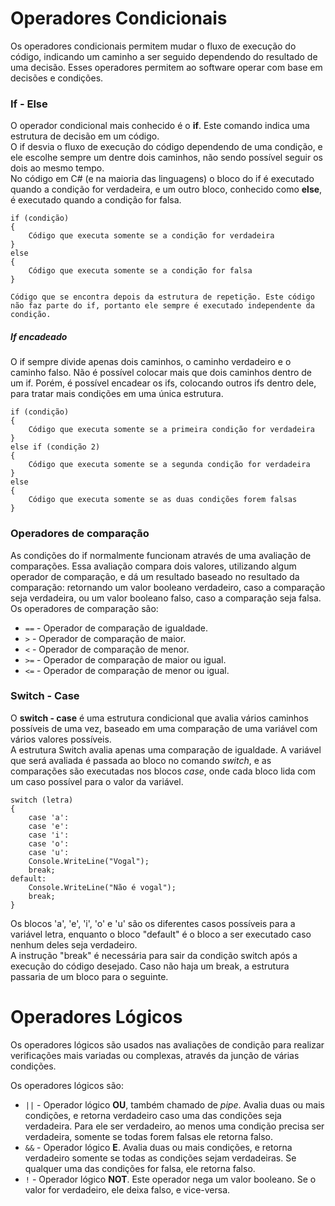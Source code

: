 # Operadores Condicionais

Os operadores condicionais permitem mudar o fluxo de execução do código, indicando um caminho a ser seguido dependendo do resultado de uma decisão. Esses operadores permitem ao software operar com base em decisões e condições.

### If - Else

O operador condicional mais conhecido é o **if**. Este comando indica uma estrutura de decisão em um código.  
O if desvia o fluxo de execução do código dependendo de uma condição, e ele escolhe sempre um dentre dois caminhos, não sendo possível seguir os dois ao mesmo tempo.  
No código em C# (e na maioria das linguagens) o bloco do if é executado quando a condição for verdadeira, e um outro bloco, conhecido como **else**, é executado quando a condição for falsa.
```
if (condição)
{
    Código que executa somente se a condição for verdadeira
}
else
{
    Código que executa somente se a condição for falsa
}

Código que se encontra depois da estrutura de repetição. Este código não faz parte do if, portanto ele sempre é executado independente da condição.
```

##### If encadeado

O if sempre divide apenas dois caminhos, o caminho verdadeiro e o caminho falso. Não é possível colocar mais que dois caminhos dentro de um if. Porém, é possível encadear os ifs, colocando outros ifs dentro dele, para tratar mais condições em uma única estrutura.
```
if (condição)
{
    Código que executa somente se a primeira condição for verdadeira
}
else if (condição 2)
{
    Código que executa somente se a segunda condição for verdadeira
}
else
{
    Código que executa somente se as duas condições forem falsas
}
```

### Operadores de comparação

As condições do if normalmente funcionam através de uma avaliação de comparações. Essa avaliação compara dois valores, utilizando algum operador de comparação, e dá um resultado baseado no resultado da comparação: retornando um valor booleano verdadeiro, caso a comparação seja verdadeira, ou um valor booleano falso, caso a comparação seja falsa.  
Os operadores de comparação são:

- `==` - Operador de comparação de igualdade. 
- `>` - Operador de comparação de maior.
- `<` - Operador de comparação de menor.
- `>=` - Operador de comparação de maior ou igual.
- `<=` - Operador de comparação de menor ou igual.

### Switch - Case

O **switch - case** é uma estrutura condicional que avalia vários caminhos possíveis de uma vez, baseado em uma comparação de uma variável com vários valores possíveis.  
A estrutura Switch avalia apenas uma comparação de igualdade. A variável que será avaliada é passada ao bloco no comando *switch*, e as comparações são executadas nos blocos *case*, onde cada bloco lida com um caso possível para o valor da variável.
```
switch (letra)
{ 
	case 'a':
	case 'e':
	case 'i':
	case 'o':
	case 'u':
	Console.WriteLine("Vogal");
	break;
default:
	Console.WriteLine("Não é vogal");
	break;
}
```
Os blocos 'a', 'e', 'i', 'o' e 'u' são os diferentes casos possíveis para a variável letra, enquanto o bloco "default" é o bloco a ser executado caso nenhum deles seja verdadeiro.  
A instrução "break" é necessária para sair da condição switch após a execução do código desejado. Caso não haja um break, a estrutura passaria de um bloco para o seguinte.

# Operadores Lógicos

Os operadores lógicos são usados nas avaliações de condição para realizar verificações mais variadas ou complexas, através da junção de várias condições.

Os operadores lógicos são:
- `||` - Operador lógico **OU**, também chamado de *pipe*. Avalia duas ou mais condições, e retorna verdadeiro caso uma das condições seja verdadeira. Para ele ser verdadeiro, ao menos uma condição precisa ser verdadeira, somente se todas forem falsas ele retorna falso.
- `&&` - Operador lógico **E**. Avalia duas ou mais condições, e retorna verdadeiro somente se todas as condições sejam verdadeiras. Se qualquer uma das condições for falsa, ele retorna falso.
- `!` - Operador lógico **NOT**. Este operador nega um valor booleano. Se o valor for verdadeiro, ele deixa falso, e vice-versa.